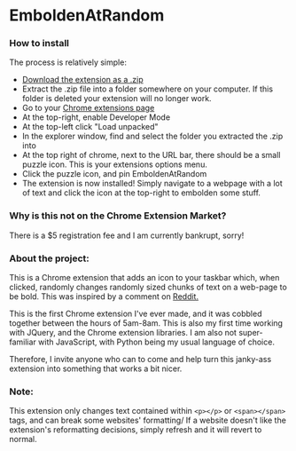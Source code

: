 # EmboldenAtRandom
### How to install
The process is relatively simple:
* [Download the extension as a .zip](https://github.com/notjoshno/embolden-at-random/archive/master.zip)
* Extract the .zip file into a folder somewhere on your computer. If this folder is deleted your extension will no longer work.
* Go to your [Chrome extensions page](chrome://extensions)
* At the top-right, enable Developer Mode
* At the top-left click "Load unpacked"
* In the explorer window, find and select the folder you extracted the .zip into
* At the top right of chrome, next to the URL bar, there should be a small puzzle icon. This is your extensions options menu.
* Click the puzzle icon, and pin EmboldenAtRandom
* The extension is now installed! Simply navigate to a webpage with a lot of text and click the icon at the top-right to embolden some stuff.

### Why is this not on the Chrome Extension Market?
There is a $5 registration fee and I am currently bankrupt, sorry!

### About the project:
This is a Chrome extension that adds an icon to your taskbar which, when clicked, randomly changes randomly sized chunks of text on a web-page to be bold.
This was inspired by a comment on [Reddit.](https://www.reddit.com/r/ADHD/comments/k2vw05/i_cant_fucking_read/gdxqe3h?utm_source=share&utm_medium=web2x&context=3)

This is the first Chrome extension I've ever made, and it was cobbled together between the hours of 5am-8am.
This is also my first time working with JQuery, and the Chrome extension libraries.
I am also not super-familiar with JavaScript, with Python being my usual language of choice.

Therefore, I invite anyone who can to come and help turn this janky-ass extension into something that works a bit nicer.

### Note:
This extension only changes text contained within `<p></p>` or `<span></span>` tags, and can break some websites' formatting/
If a website doesn't like the extension's reformatting decisions, simply refresh and it will revert to normal.
